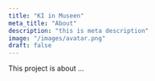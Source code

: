 ```yaml
---
title: "KI in Museen"
meta_title: "About"
description: "this is meta description"
image: "/images/avatar.png"
draft: false
---
```


This project is about ... 
